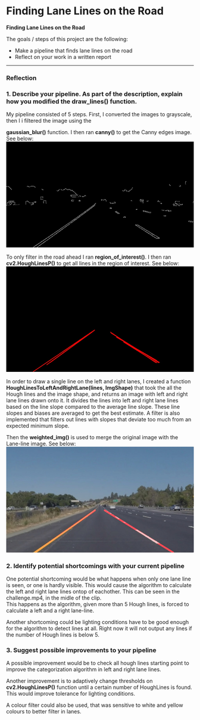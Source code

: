 # **Finding Lane Lines on the Road** 


**Finding Lane Lines on the Road**

The goals / steps of this project are the following:
* Make a pipeline that finds lane lines on the road
* Reflect on your work in a written report


[//]: # (Image References)

[image1]: ./test_images/OutputImage1.jpg "canny image"
[image2]: ./test_images/OutputImage2.jpg "Houghline image"
[image3]: ./test_images/OutputImage3.jpg "Final image"

---

### Reflection

### 1. Describe your pipeline. As part of the description, explain how you modified the draw_lines() function.

My pipeline consisted of 5 steps. First, I converted the images to grayscale, then I i filtered the image using the

**gaussian_blur()** function. I then ran **canny()** to get the Canny edges image. See below:
![alt text][image1]

To only filter in the road ahead I ran **region_of_interest()**. I then ran **cv2.HoughLinesP()** to get all lines in the region of interest. 
See below: ![alt text][image2]

In order to draw a single line on the left and right lanes, I created a function **HoughLinesToLeftAndRightLane(lines, ImgShape)** that took the all the Hough lines and the image shape, and returns an image with left and right lane lines drawn onto it.
It divides the lines into left and right lane lines based on the line slope compared to the average line slope. These line slopes and biases are averaged to get the best estimate.
A filter is also implemented that filters out lines with slopes that deviate too much from an expected minimum slope. 

Then the **weighted_img()** is used to merge the original image with the Lane-line image.
See below: ![alt text][image3]


### 2. Identify potential shortcomings with your current pipeline


One potential shortcoming would be what happens when only one lane line is seen, or one is hardly visible. This would
cause the algorithm to calculate the left and right lane lines ontop of eachother. This can be seen in the challenge.mp4, in the midle of the clip.   
This happens as the algorithm, given more than 5 Hough lines, is forced to calculate a left and a right lane-line. 

Another shortcoming could be lighting conditions have to be good enough for the algorithm to detect lines at all. Right now it will not
output any lines if the number of Hough lines is below 5.



### 3. Suggest possible improvements to your pipeline

A possible improvement would be to check all hough lines starting point to improve the categorization algorithm in left and right lane lines.

Another improvement is to adaptively change thresholds on **cv2.HoughLinesP()** function until a certain number of HoughLines is found. This would improve tolerance for lighting conditions.  

A colour filter could also be used, that was sensitive to white and yellow colours to better filter in lanes.

